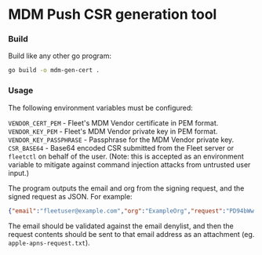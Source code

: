 # MDM Push CSR generation tool

### Build

Build like any other go program:

``` sh
go build -o mdm-gen-cert .
```

### Usage

The following environment variables must be configured:

`VENDOR_CERT_PEM` - Fleet's MDM Vendor certificate in PEM format.
`VENDOR_KEY_PEM` - Fleet's MDM Vendor private key in PEM format.
`VENDOR_KEY_PASSPHRASE` - Passphrase for the MDM Vendor private key.
`CSR_BASE64` - Base64 encoded CSR submitted from the Fleet server or `fleetctl` on behalf of the user. (Note: this is
accepted as an environment variable to mitigate against command injection attacks from untrusted user input.)

The program outputs the email and org from the signing request, and the signed request as JSON. For example:

```json
{"email":"fleetuser@example.com","org":"ExampleOrg","request":"PD94bWw..."}
```

The email should be validated against the email denylist, and then the request contents should be
sent to that email address as an attachment (eg. `apple-apns-request.txt`).
